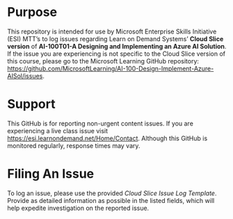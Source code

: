
# Purpose

This repository is intended for use by Microsoft Enterprise Skills Initiative (ESI) MTT’s to log issues regarding Learn on Demand Systems’ **Cloud Slice version** of **AI-100T01-A Designing and Implementing an Azure AI Solution**. If the issue you are experiencing is not specific to the Cloud Slice version of this course, please go to the Microsoft Learning GitHub repository: https://github.com/MicrosoftLearning/AI-100-Design-Implement-Azure-AISol/issues.

# Support
This GitHub is for reporting non-urgent content issues. If you are experiencing a live class issue visit https://esi.learnondemand.net/Home/Contact. Although this GitHub is monitored regularly, response times may vary. 



# Filing An Issue

To log an issue, please use the provided *Cloud Slice Issue Log Template*. Provide as detailed information as possible in the listed fields, which will help expedite investigation on the reported issue.

